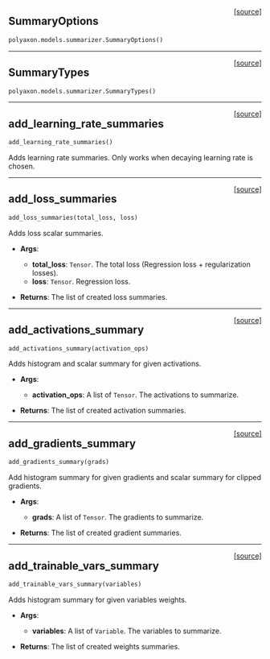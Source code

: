 <span style="float:right;">[[source]](https://github.com/polyaxon/polyaxon/blob/master/polyaxon/models/summarizer.py#L14)</span>
## SummaryOptions

```python
polyaxon.models.summarizer.SummaryOptions()
```


----

<span style="float:right;">[[source]](https://github.com/polyaxon/polyaxon/blob/master/polyaxon/models/summarizer.py#L49)</span>
## SummaryTypes

```python
polyaxon.models.summarizer.SummaryTypes()
```


----

<span style="float:right;">[[source]](https://github.com/polyaxon/polyaxon/blob/master/polyaxon/models/summarizer.py#L73)</span>

## add_learning_rate_summaries


```python
add_learning_rate_summaries()
```


Adds learning rate summaries. Only works when decaying learning rate is chosen.

----

<span style="float:right;">[[source]](https://github.com/polyaxon/polyaxon/blob/master/polyaxon/models/summarizer.py#L109)</span>

## add_loss_summaries


```python
add_loss_summaries(total_loss, loss)
```


Adds loss scalar summaries.

- __Args__:
	- __total_loss__: `Tensor`. The total loss (Regression loss + regularization losses).
	- __loss__: `Tensor`. Regression loss.

- __Returns__:
	The list of created loss summaries.


----

<span style="float:right;">[[source]](https://github.com/polyaxon/polyaxon/blob/master/polyaxon/models/summarizer.py#L131)</span>

## add_activations_summary


```python
add_activations_summary(activation_ops)
```


Adds histogram and scalar summary for given activations.

- __Args__:
	- __activation_ops__: A list of `Tensor`. The activations to summarize.

- __Returns__:
	The list of created activation summaries.


----

<span style="float:right;">[[source]](https://github.com/polyaxon/polyaxon/blob/master/polyaxon/models/summarizer.py#L152)</span>

## add_gradients_summary


```python
add_gradients_summary(grads)
```


Add histogram summary for given gradients and scalar summary for clipped gradients.

- __Args__:
	- __grads__: A list of `Tensor`. The gradients to summarize.

- __Returns__:
	The list of created gradient summaries.



----

<span style="float:right;">[[source]](https://github.com/polyaxon/polyaxon/blob/master/polyaxon/models/summarizer.py#L184)</span>

## add_trainable_vars_summary


```python
add_trainable_vars_summary(variables)
```


Adds histogram summary for given variables weights.

- __Args__:
	- __variables__: A list of `Variable`. The variables to summarize.

- __Returns__:
	The list of created weights summaries.

